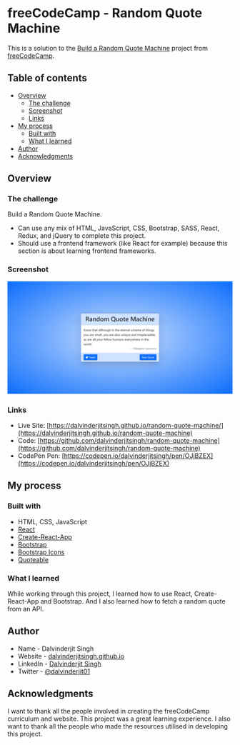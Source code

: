 # freeCodeCamp - Random Quote Machine

This is a solution to the [Build a Random Quote Machine](https://www.freecodecamp.org/learn/front-end-development-libraries/front-end-development-libraries-projects/build-a-random-quote-machine) project from [freeCodeCamp](https://www.freecodecamp.org/).

## Table of contents

- [Overview](#overview)
  - [The challenge](#the-challenge)
  - [Screenshot](#screenshot)
  - [Links](#links)
- [My process](#my-process)
  - [Built with](#built-with)
  - [What I learned](#what-i-learned)
- [Author](#author)
- [Acknowledgments](#acknowledgments)

## Overview

### The challenge

Build a Random Quote Machine.

- Can use any mix of HTML, JavaScript, CSS, Bootstrap, SASS, React, Redux, and jQuery to complete this project.
- Should use a frontend framework (like React for example) because this section is about learning frontend frameworks.

### Screenshot

![](./screenshot.jpg)

### Links

- Live Site: [https://dalvinderjitsingh.github.io/random-quote-machine/](https://dalvinderjitsingh.github.io/random-quote-machine)
- Code: [https://github.com/dalvinderjitsingh/random-quote-machine](https://github.com/dalvinderjitsingh/random-quote-machine)
- CodePen Pen: [https://codepen.io/dalvinderjitsingh/pen/OJjBZEX](https://codepen.io/dalvinderjitsingh/pen/OJjBZEX)

## My process

### Built with

- HTML, CSS, JavaScript
- [React](https://reactjs.org/)
- [Create-React-App](https://create-react-app.dev/)
- [Bootstrap](https://getbootstrap.com/)
- [Bootstrap Icons](https://icons.getbootstrap.com/)
- [Quoteable](https://github.com/lukePeavey/quotable)

### What I learned

While working through this project, I learned how to use React, Create-React-App and Bootstrap. And I also learned how to fetch a random quote from an API.

## Author

- Name - Dalvinderjit Singh
- Website - [dalvinderjitsingh.github.io](https://dalvinderjitsingh.github.io/)
- LinkedIn - [Dalvinderjit Singh](https://www.linkedin.com/in/dalvinderjit-singh-a40b511b7/)
- Twitter - [@dalvinderjit01](https://twitter.com/dalvinderjit01)

## Acknowledgments

I want to thank all the people involved in creating the freeCodeCamp curriculum and website. This project was a great learning experience. I also want to thank all the people who made the resources utilised in developing this project.
